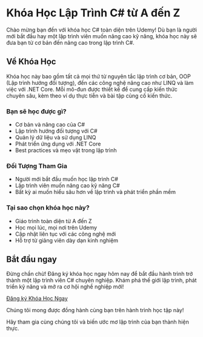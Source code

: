 # Khóa Học Lập Trình C# từ A đến Z
Chào mừng bạn đến với khóa học C# toàn diện trên Udemy! Dù bạn là người mới bắt đầu hay một lập trình viên muốn nâng cao kỹ năng, khóa học này sẽ đưa bạn từ cơ bản đến nâng cao trong lập trình C#.

## Về Khóa Học
Khóa học này bao gồm tất cả mọi thứ từ nguyên tắc lập trình cơ bản, OOP (Lập trình hướng đối tượng), đến các công nghệ nâng cao như LINQ và làm việc với .NET Core. Mỗi mô-đun được thiết kế để cung cấp kiến thức chuyên sâu, kèm theo ví dụ thực tiễn và bài tập củng cố kiến thức.

### Bạn sẽ học được gì?
- Cơ bản và nâng cao của C#
- Lập trình hướng đối tượng với C#
- Quản lý dữ liệu và sử dụng LINQ
- Phát triển ứng dụng với .NET Core
- Best practices và mẹo vặt trong lập trình
### Đối Tượng Tham Gia
- Người mới bắt đầu muốn học lập trình C#
- Lập trình viên muốn nâng cao kỹ năng C#
- Bất kỳ ai muốn hiểu sâu hơn về lập trình và phát triển phần mềm
### Tại sao chọn khóa học này?
- Giáo trình toàn diện từ A đến Z
- Học mọi lúc, mọi nơi trên Udemy
- Cập nhật liên tục với các công nghệ mới
- Hỗ trợ từ giảng viên dày dạn kinh nghiệm
## Bắt đầu ngay
Đừng chần chừ! Đăng ký khóa học ngay hôm nay để bắt đầu hành trình trở thành một lập trình viên C# chuyên nghiệp. Khám phá thế giới lập trình, phát triển kỹ năng và mở ra cơ hội nghề nghiệp mới!

[Đăng ký Khóa Học Ngay](https://www.udemy.com/course/lap-trinh-c-sharp-a-z)

Chúng tôi mong được đồng hành cùng bạn trên hành trình học tập này!

Hãy tham gia cùng chúng tôi và biến ước mơ lập trình của bạn thành hiện thực.
